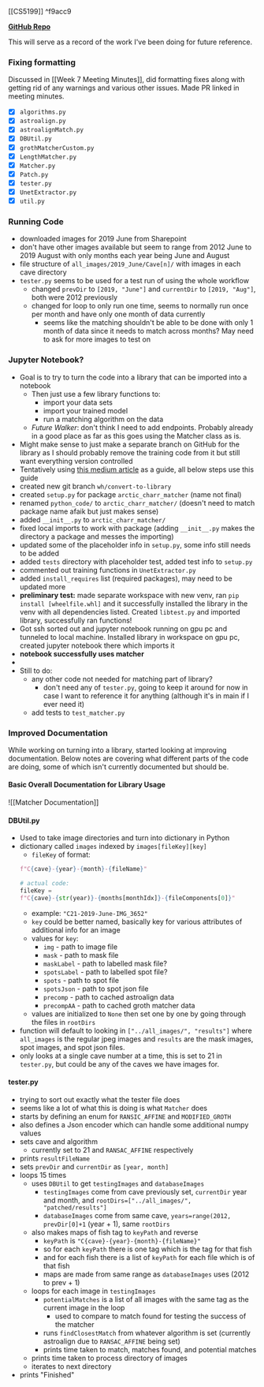 [[CS5199]] ^f9acc9

**[GitHub Repo](https://github.com/walker-herndon/arctic-charr-packaged)**

This will serve as a record of the work I've been doing for future reference.
### Fixing formatting
Discussed in [[Week 7 Meeting Minutes]], did formatting fixes along with getting rid of any warnings and various other issues. Made PR linked in meeting minutes.
- [x] `algorithms.py`
- [x] `astroalign.py`
- [x] `astroalignMatch.py`
- [x] `DBUtil.py`
- [x] `grothMatcherCustom.py`
- [x] `LengthMatcher.py`
- [x] `Matcher.py`
- [x] `Patch.py`
- [x] `tester.py`
- [x] `UnetExtractor.py`
- [x] `util.py`

### Running Code
- downloaded images for 2019 June from Sharepoint
- don't have other images available but seem to range from 2012 June to 2019 August with only months each year being June and August
- file structure of  `all_images/2019_June/Cave[n]/` with images in each cave directory
- `tester.py` seems to be used for a test run of using the whole workflow
	- changed `prevDir` to `[2019, "June"]` and `currentDir` to `[2019, "Aug"]`, both were 2012 previously
	- changed for loop to only run one time, seems to normally run once per month and have only one month of data currently
		- seems like the matching shouldn't be able to be done with only 1 month of data since it needs to match across months? May need to ask for more images to test on

### Jupyter Notebook?
- Goal is to try to turn the code into a library that can be imported into a notebook
	- Then just use a few library functions to:
		- import your data sets
		- import your trained model
		- run a matching algorithm on the data
	- *Future Walker*: don't think I need to add endpoints. Probably already in a good place as far as this goes using the Matcher class as is.
- Might make sense to just make a separate branch on GitHub for the library as I should probably remove the training code from it but still want everything version controlled
- Tentatively using [this medium article](https://medium.com/analytics-vidhya/how-to-create-a-python-library-7d5aea80cc3f) as a guide, all below steps use this guide
- created new git branch `wh/convert-to-library`
- created `setup.py` for package `arctic_charr_matcher` (name not final)
- renamed `python_code/` to `arctic_charr_matcher/` (doesn't need to match package name afaik but just makes sense)
- added `__init__.py` to `arctic_charr_matcher/`
- fixed local imports to work with package (adding `__init__.py` makes the directory a package and messes the importing)
- updated some of the placeholder info in `setup.py`, some info still needs to be added
- added `tests` directory with placeholder test, added test info to `setup.py`
- commented out training functions in `UnetExtractor.py`
- added `install_requires` list (required packages), may need to be updated more
- **preliminary test:** made separate workspace with new venv, ran `pip install [wheelfile.whl]` and it successfully installed the library in the venv with all dependencies listed. Created `libtest.py` and imported library, successfully ran functions! <br>
- Got ssh sorted out and jupyter notebook running on gpu pc and tunneled to local machine. Installed library in workspace on gpu pc, created jupyter notebook there which imports it
- **notebook successfully uses matcher**
- <br>
- Still to do:
	- any other code not needed for matching part of library?
		- don't need any of `tester.py`, going to keep it around for now in case I want to reference it for anything (although it's in main if I ever need it)
	- add tests to `test_matcher.py`

### Improved Documentation
While working on turning into a library, started looking at improving documentation. Below notes are covering what different parts of the code are doing, some of which isn't currently documented but should be.

#### Basic Overall Documentation for Library Usage
![[Matcher Documentation]]

#### DBUtil.py
- Used to take image directories and turn into dictionary in Python
- dictionary called `images` indexed by `images[fileKey][key]`
	- `fileKey` of format:
	```python
	f"C{cave}-{year}-{month}-{fileName}"

	# actual code:
	fileKey = 
	f"C{cave}-{str(year)}-{months[monthIdx]}-{fileComponents[0]}"
	```
	- example: `"C21-2019-June-IMG_3652"`
	- `key` could be better named, basically key for various attributes of additional info for an image
	- values for `key`:
		- `img` - path to image file
		- `mask` - path to mask file
		- `maskLabel` - path to labelled mask file?
		- `spotsLabel` - path to labelled spot file?
		- `spots` - path to spot file
		- `spotsJson` - path to spot json file
		- `precomp` - path to cached astroalign data
		- `precompAA` - path to cached groth matcher data
	- values are initialized to `None` then set one by one by going through the files in `rootDirs`
- function will default to looking in `["../all_images/", "results"]` where `all_images` is the regular jpeg images and `results` are  the mask images, spot images, and spot json files.
- only looks at a single cave number at a time, this is set to 21 in `tester.py`, but could be any of the caves we have images for.

#### tester.py
- trying to sort out exactly what the tester file does
- seems like a lot of what this is doing is what `Matcher` does
- starts by defining an enum for `RANSIC_AFFINE` and `MODIFIED_GROTH`
- also defines a Json encoder which can handle some additional numpy values
- sets cave and algorithm
	- currently set to 21 and `RANSAC_AFFINE` respectively
- prints `resultFileName`
- sets `prevDir` and `currentDir` as `[year, month]`
- loops 15 times
	- uses `DBUtil` to get `testingImages` and `databaseImages`
		- `testingImages` come from cave previously set, `currentDir` year and month, and `rootDirs=["../all_images/", "patched/results"]`
		- `databaseImages` come from same cave, `years=range(2012, prevDir[0]+1` (year + 1), same `rootDirs`
	- also makes maps of fish tag to `keyPath` and reverse
		- `keyPath` is `"C{cave}-{year}-{month}-{fileName}"`
		- so for each `keyPath` there is one tag which is the tag for that fish
		- and for each fish there is a list of `keyPath` for each file which is of that fish
		- maps are made from same range as `databaseImages` uses (2012 to prev + 1)
	- loops for each image in `testingImages`
		- `potentialMatches` is a list of all images with the same tag as the current image in the loop
			- used to compare to match found for testing the success of the matcher
		- runs `findClosestMatch` from whatever algorithm is set (currently astroalign due to `RANSAC_AFFINE` being set)
		- prints time taken to match, matches found, and potential matches
	- prints time taken to process directory of images
	- iterates to next directory
- prints "Finished"

